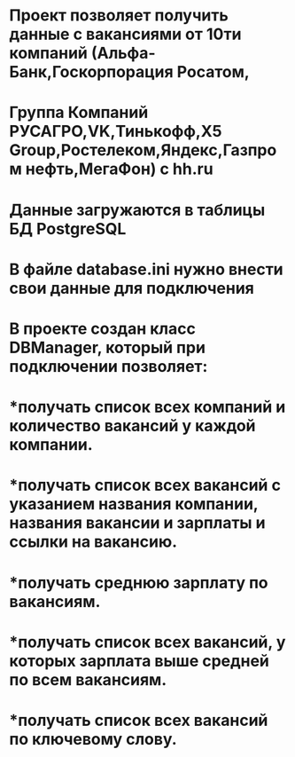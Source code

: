 # Проект позволяет получить данные c вакансиями от 10ти компаний (Альфа-Банк,Госкорпорация Росатом,
# Группа Компаний РУСАГРО,VK,Тинькофф,Х5 Group,Ростелеком,Яндекс,Газпром нефть,МегаФон) c hh.ru
# Данные загружаются в таблицы БД PostgreSQL
# В файле database.ini нужно внести свои данные для подключения 
# В проекте создан класс  DBManager, который при подключении позволяет:
# *получать список всех компаний и количество вакансий у каждой компании.
# *получать список всех вакансий с указанием названия компании, названия вакансии и зарплаты и ссылки на вакансию.
# *получать среднюю зарплату по вакансиям.
# *получать список всех вакансий, у которых зарплата выше средней по всем вакансиям.
# *получать список всех вакансий по ключевому слову.